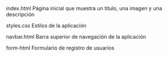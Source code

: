 index.html
  Página inicial que muestra un titulo, una imagen y una descripción

styles.css
  Estilos de la aplicación

navbar.html
  Barra superior de navegación de la aplicación

form-html
  Formulario de registro de usuarios
  
